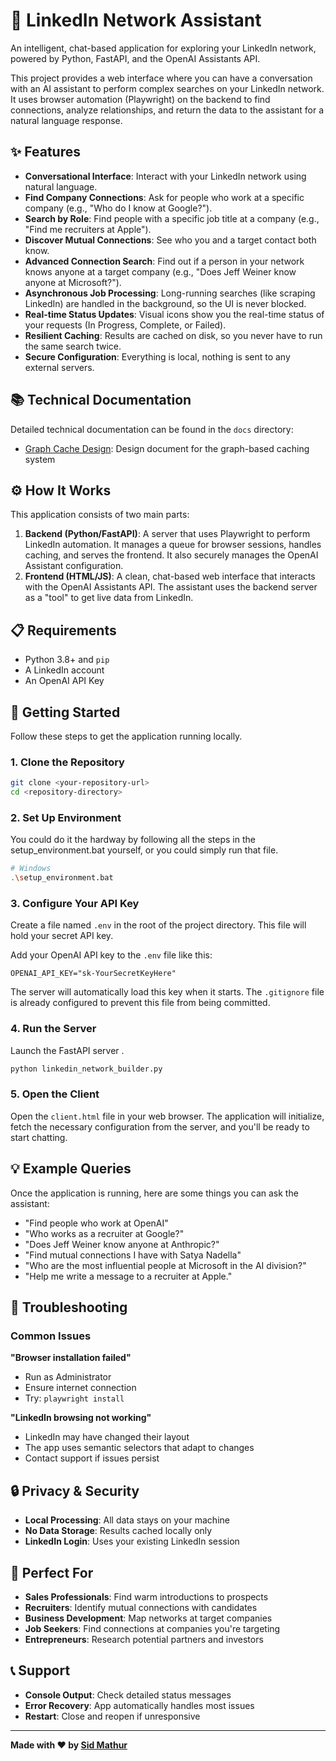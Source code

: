 # 🤖 LinkedIn Network Assistant

An intelligent, chat-based application for exploring your LinkedIn network, powered by Python, FastAPI, and the OpenAI Assistants API.

This project provides a web interface where you can have a conversation with an AI assistant to perform complex searches on your LinkedIn network. It uses browser automation (Playwright) on the backend to find connections, analyze relationships, and return the data to the assistant for a natural language response.

## ✨ Features

- **Conversational Interface**: Interact with your LinkedIn network using natural language.
- **Find Company Connections**: Ask for people who work at a specific company (e.g., "Who do I know at Google?").
- **Search by Role**: Find people with a specific job title at a company (e.g., "Find me recruiters at Apple").
- **Discover Mutual Connections**: See who you and a target contact both know.
- **Advanced Connection Search**: Find out if a person in your network knows anyone at a target company (e.g., "Does Jeff Weiner know anyone at Microsoft?").
- **Asynchronous Job Processing**: Long-running searches (like scraping LinkedIn) are handled in the background, so the UI is never blocked.
- **Real-time Status Updates**: Visual icons show you the real-time status of your requests (In Progress, Complete, or Failed).
- **Resilient Caching**: Results are cached on disk, so you never have to run the same search twice.
- **Secure Configuration**: Everything is local, nothing is sent to any external servers.

## 📚 Technical Documentation

Detailed technical documentation can be found in the `docs` directory:

- [Graph Cache Design](docs/graph_cache_design.md): Design document for the graph-based caching system

## ⚙️ How It Works

This application consists of two main parts:

1.  **Backend (Python/FastAPI)**: A server that uses Playwright to perform LinkedIn automation. It manages a queue for browser sessions, handles caching, and serves the frontend. It also securely manages the OpenAI Assistant configuration.
2.  **Frontend (HTML/JS)**: A clean, chat-based web interface that interacts with the OpenAI Assistants API. The assistant uses the backend server as a "tool" to get live data from LinkedIn.

## 📋 Requirements

- Python 3.8+ and `pip`
- A LinkedIn account
- An OpenAI API Key

## 🚀 Getting Started

Follow these steps to get the application running locally.

### 1. Clone the Repository

```bash
git clone <your-repository-url>
cd <repository-directory>
```

### 2. Set Up Environment

You could do it the hardway by following all the steps in the setup_environment.bat yourself, or you could simply run that file.

```bash
# Windows
.\setup_environment.bat

```

### 3. Configure Your API Key

Create a file named `.env` in the root of the project directory. This file will hold your secret API key.

Add your OpenAI API key to the `.env` file like this:

```
OPENAI_API_KEY="sk-YourSecretKeyHere"
```

The server will automatically load this key when it starts. The `.gitignore` file is already configured to prevent this file from being committed.

### 4. Run the Server

Launch the FastAPI server .

```bash
python linkedin_network_builder.py
```

### 5. Open the Client

Open the `client.html` file in your web browser. The application will initialize, fetch the necessary configuration from the server, and you'll be ready to start chatting.

## 💡 Example Queries

Once the application is running, here are some things you can ask the assistant:

- "Find people who work at OpenAI"
- "Who works as a recruiter at Google?"
- "Does Jeff Weiner know anyone at Anthropic?"
- "Find mutual connections I have with Satya Nadella"
- "Who are the most influential people at Microsoft in the AI division?"
- "Help me write a message to a recruiter at Apple."

## 🚨 Troubleshooting

### Common Issues

**"Browser installation failed"**
- Run as Administrator
- Ensure internet connection
- Try: `playwright install`


**"LinkedIn browsing not working"**
- LinkedIn may have changed their layout
- The app uses semantic selectors that adapt to changes
- Contact support if issues persist


## 🔒 Privacy & Security

- **Local Processing**: All data stays on your machine
- **No Data Storage**: Results cached locally only
- **LinkedIn Login**: Uses your existing LinkedIn session

## 🎯 Perfect For

- **Sales Professionals**: Find warm introductions to prospects
- **Recruiters**: Identify mutual connections with candidates
- **Business Development**: Map networks at target companies
- **Job Seekers**: Find connections at companies you're targeting
- **Entrepreneurs**: Research potential partners and investors





## 📞 Support

- **Console Output**: Check detailed status messages
- **Error Recovery**: App automatically handles most issues
- **Restart**: Close and reopen if unresponsive

---


**Made with ❤️ by [Sid Mathur](https://github.com/mathursrus)** 